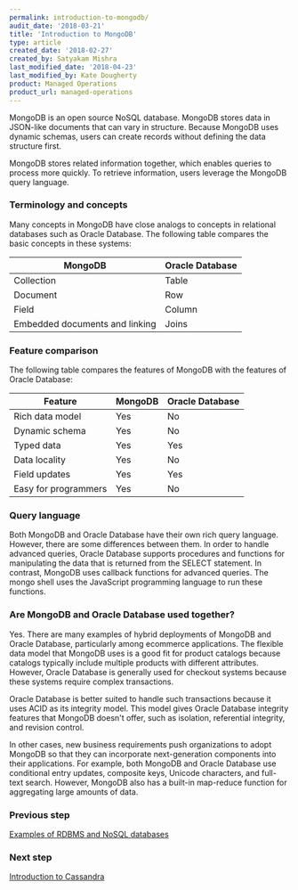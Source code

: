 ```yaml
---
permalink: introduction-to-mongodb/
audit_date: '2018-03-21'
title: 'Introduction to MongoDB'
type: article
created_date: '2018-02-27'
created_by: Satyakam Mishra
last_modified_date: '2018-04-23'
last_modified_by: Kate Dougherty
product: Managed Operations
product_url: managed-operations
---
```


MongoDB is an open source NoSQL database. MongoDB stores data in JSON-like
documents that can vary in structure. Because MongoDB uses dynamic schemas,
users can create records without defining the data structure first.

MongoDB stores related information together, which enables queries to process
more quickly. To retrieve information, users leverage the MongoDB query
language.

### Terminology and concepts

Many concepts in MongoDB have close analogs to concepts in relational
databases such as Oracle Database. The following table compares the basic
concepts in these systems:

| MongoDB                        | Oracle Database |
| ------------------------------ | --------------- |
| Collection                     | Table           |
| Document                       | Row             |
| Field                          | Column          |
| Embedded documents and linking | Joins           |

### Feature comparison

The following table compares the features of MongoDB with the features of
Oracle Database:

| Feature              | MongoDB | Oracle Database |
| -------------------- | ------- | --------------- |
| Rich data model      | Yes     | No              |
| Dynamic schema       | Yes     | No              |
| Typed data           | Yes     | Yes             |
| Data locality        | Yes     | No              |
| Field updates        | Yes     | Yes             |
| Easy for programmers | Yes     | No              |

### Query language

Both MongoDB and Oracle Database have their own rich query language. However,
there are some differences between them. In order to handle advanced queries,
Oracle Database supports procedures and functions for manipulating the data
that is returned from the SELECT statement. In contrast, MongoDB uses callback
functions for advanced queries. The mongo shell uses the JavaScript
programming language to run these functions.

### Are MongoDB and Oracle Database used together?

Yes. There are many examples of hybrid deployments of MongoDB and Oracle
Database, particularly among ecommerce applications. The flexible data model
that MongoDB uses is a good fit for product catalogs because catalogs typically
include multiple products with different attributes. However, Oracle Database
is generally used for checkout systems because these systems require complex
transactions.

Oracle Database is better suited to handle such transactions because it uses
ACID as its integrity model. This model gives Oracle Database integrity
features that MongoDB doesn't offer, such as isolation, referential integrity,
and revision control.

In other cases, new business requirements push organizations to adopt MongoDB
so that they can incorporate next-generation components into their
applications. For example, both MongoDB and Oracle Database use conditional
entry updates, composite keys, Unicode characters, and full-text search.
However, MongoDB also has a built-in map-reduce function for aggregating large
amounts of data.

### Previous step

[Examples of RDBMS and NoSQL
databases](/how-to/examples-of-rdbms-and-nosql-databases)

### Next step

[Introduction to Cassandra](/how-to/introduction-to-cassandra/)
